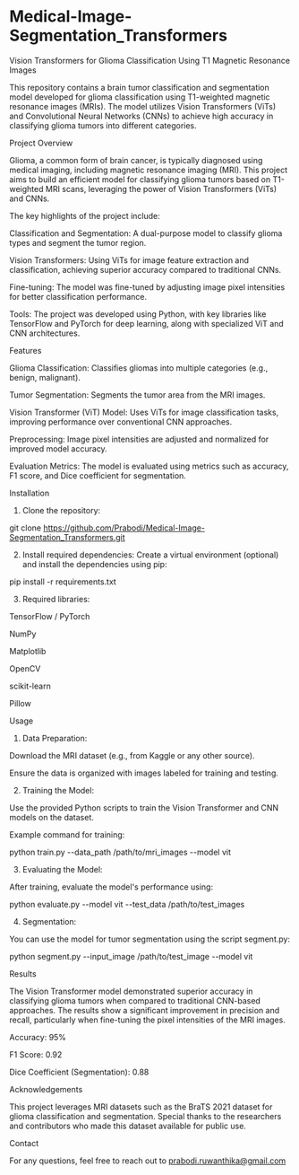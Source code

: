 # Medical-Image-Segmentation_Transformers

Vision Transformers for Glioma Classification Using T1 Magnetic Resonance Images

This repository contains a brain tumor classification and segmentation model developed for glioma classification using T1-weighted magnetic resonance images (MRIs). The model utilizes Vision Transformers (ViTs) and Convolutional Neural Networks (CNNs) to achieve high accuracy in classifying glioma tumors into different categories.

Project Overview

Glioma, a common form of brain cancer, is typically diagnosed using medical imaging, including magnetic resonance imaging (MRI). This project aims to build an efficient model for classifying glioma tumors based on T1-weighted MRI scans, leveraging the power of Vision Transformers (ViTs) and CNNs.

The key highlights of the project include:

Classification and Segmentation: A dual-purpose model to classify glioma types and segment the tumor region.

Vision Transformers: Using ViTs for image feature extraction and classification, achieving superior accuracy compared to traditional CNNs.

Fine-tuning: The model was fine-tuned by adjusting image pixel intensities for better classification performance.

Tools: The project was developed using Python, with key libraries like TensorFlow and PyTorch for deep learning, along with specialized ViT and CNN architectures.


Features

Glioma Classification: Classifies gliomas into multiple categories (e.g., benign, malignant).

Tumor Segmentation: Segments the tumor area from the MRI images.

Vision Transformer (ViT) Model: Uses ViTs for image classification tasks, improving performance over conventional CNN approaches.

Preprocessing: Image pixel intensities are adjusted and normalized for improved model accuracy.

Evaluation Metrics: The model is evaluated using metrics such as accuracy, F1 score, and Dice coefficient for segmentation.


Installation

1. Clone the repository:

git clone https://github.com/Prabodi/Medical-Image-Segmentation_Transformers.git

2. Install required dependencies: Create a virtual environment (optional) and install the dependencies using pip:

pip install -r requirements.txt


3. Required libraries:

TensorFlow / PyTorch

NumPy

Matplotlib

OpenCV

scikit-learn

Pillow




Usage

1. Data Preparation:

Download the MRI dataset (e.g., from Kaggle or any other source).

Ensure the data is organized with images labeled for training and testing.



2. Training the Model:

Use the provided Python scripts to train the Vision Transformer and CNN models on the dataset.

Example command for training:


python train.py --data_path /path/to/mri_images --model vit


3. Evaluating the Model:

After training, evaluate the model's performance using:


python evaluate.py --model vit --test_data /path/to/test_images


4. Segmentation:

You can use the model for tumor segmentation using the script segment.py:


python segment.py --input_image /path/to/test_image --model vit

Results

The Vision Transformer model demonstrated superior accuracy in classifying glioma tumors when compared to traditional CNN-based approaches. The results show a significant improvement in precision and recall, particularly when fine-tuning the pixel intensities of the MRI images.

Accuracy: 95%

F1 Score: 0.92

Dice Coefficient (Segmentation): 0.88

Acknowledgements

This project leverages MRI datasets such as the BraTS 2021 dataset for glioma classification and segmentation. Special thanks to the researchers and contributors who made this dataset available for public use.

Contact

For any questions, feel free to reach out to prabodi.ruwanthika@gmail.com
